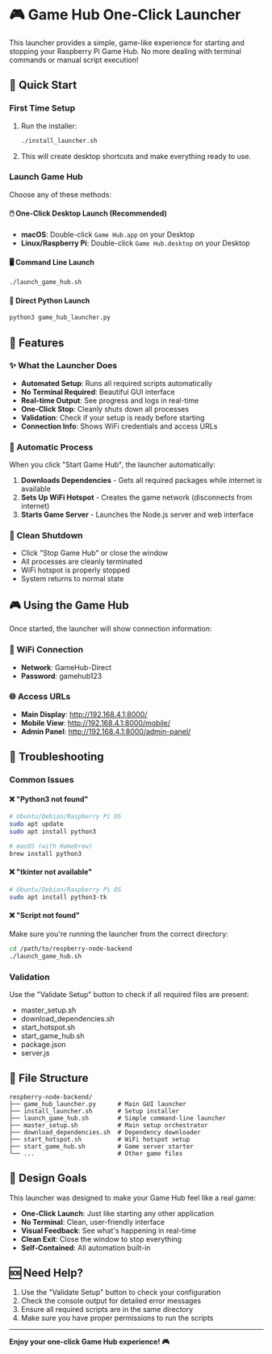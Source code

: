 # 🎮 Game Hub One-Click Launcher

This launcher provides a simple, game-like experience for starting and stopping your Raspberry Pi Game Hub. No more dealing with terminal commands or manual script execution!

## 🚀 Quick Start

### First Time Setup

1. Run the installer:

   ```bash
   ./install_launcher.sh
   ```

2. This will create desktop shortcuts and make everything ready to use.

### Launch Game Hub

Choose any of these methods:

#### 🖱️ **One-Click Desktop Launch** (Recommended)

- **macOS**: Double-click `Game Hub.app` on your Desktop
- **Linux/Raspberry Pi**: Double-click `Game Hub.desktop` on your Desktop

#### 🖥️ **Command Line Launch**

```bash
./launch_game_hub.sh
```

#### 🐍 **Direct Python Launch**

```bash
python3 game_hub_launcher.py
```

## 🎯 Features

### ✨ What the Launcher Does

- **Automated Setup**: Runs all required scripts automatically
- **No Terminal Required**: Beautiful GUI interface
- **Real-time Output**: See progress and logs in real-time
- **One-Click Stop**: Cleanly shuts down all processes
- **Validation**: Check if your setup is ready before starting
- **Connection Info**: Shows WiFi credentials and access URLs

### 🔄 Automatic Process

When you click "Start Game Hub", the launcher automatically:

1. **Downloads Dependencies** - Gets all required packages while internet is available
2. **Sets Up WiFi Hotspot** - Creates the game network (disconnects from internet)
3. **Starts Game Server** - Launches the Node.js server and web interface

### 🛑 Clean Shutdown

- Click "Stop Game Hub" or close the window
- All processes are cleanly terminated
- WiFi hotspot is properly stopped
- System returns to normal state

## 🎮 Using the Game Hub

Once started, the launcher will show connection information:

### 📡 WiFi Connection

- **Network**: GameHub-Direct
- **Password**: gamehub123

### 🌐 Access URLs

- **Main Display**: http://192.168.4.1:8000/
- **Mobile View**: http://192.168.4.1:8000/mobile/
- **Admin Panel**: http://192.168.4.1:8000/admin-panel/

## 🔧 Troubleshooting

### Common Issues

#### ❌ "Python3 not found"

```bash
# Ubuntu/Debian/Raspberry Pi OS
sudo apt update
sudo apt install python3

# macOS (with Homebrew)
brew install python3
```

#### ❌ "tkinter not available"

```bash
# Ubuntu/Debian/Raspberry Pi OS
sudo apt install python3-tk
```

#### ❌ "Script not found"

Make sure you're running the launcher from the correct directory:

```bash
cd /path/to/respberry-node-backend
./launch_game_hub.sh
```

### Validation

Use the "Validate Setup" button to check if all required files are present:

- master_setup.sh
- download_dependencies.sh
- start_hotspot.sh
- start_game_hub.sh
- package.json
- server.js

## 📂 File Structure

```
respberry-node-backend/
├── game_hub_launcher.py      # Main GUI launcher
├── install_launcher.sh       # Setup installer
├── launch_game_hub.sh        # Simple command-line launcher
├── master_setup.sh           # Main setup orchestrator
├── download_dependencies.sh  # Dependency downloader
├── start_hotspot.sh          # WiFi hotspot setup
├── start_game_hub.sh         # Game server starter
└── ...                       # Other game files
```

## 🎯 Design Goals

This launcher was designed to make your Game Hub feel like a real game:

- **One-Click Launch**: Just like starting any other application
- **No Terminal**: Clean, user-friendly interface
- **Visual Feedback**: See what's happening in real-time
- **Clean Exit**: Close the window to stop everything
- **Self-Contained**: All automation built-in

## 🆘 Need Help?

1. Use the "Validate Setup" button to check your configuration
2. Check the console output for detailed error messages
3. Ensure all required scripts are in the same directory
4. Make sure you have proper permissions to run the scripts

---

**Enjoy your one-click Game Hub experience! 🎮**
